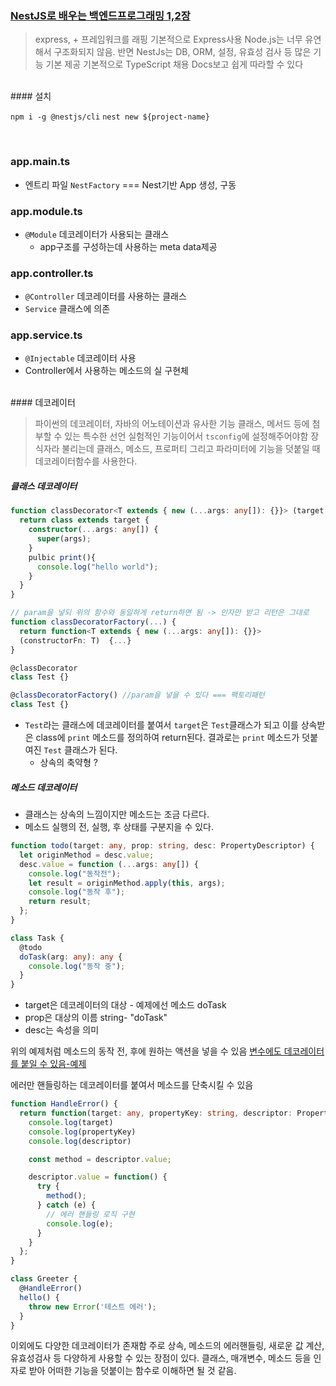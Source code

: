 ### [NestJS로 배우는 백엔드프로그래밍 1,2장](https://wikidocs.net/158481)

> express, + 프레임워크를 래핑
> 기본적으로 Express사용
> Node.js는 너무 유연해서 구조화되지 않음.
> 반면 NestJs는 DB, ORM, 설정, 유효성 검사 등 많은 기능 기본 제공
> 기본적으로 TypeScript 채용
> Docs보고 쉽게 따라할 수 있다

<br/>
#### 설치

`npm i -g @nestjs/cli`
`nest new ${project-name}`

<br/>

### app.main.ts
- 엔트리 파일
`NestFactory` === Nest기반 App 생성, 구동

### app.module.ts
- `@Module` 데코레이터가 사용되는 클래스
  -  app구조를 구성하는데 사용하는 meta data제공

### app.controller.ts
- `@Controller` 데코레이터를 사용하는 클래스
- `Service` 클래스에 의존

### app.service.ts
- `@Injectable` 데코레이터 사용
- Controller에서 사용하는 메소드의 실 구현체


<br/>
#### 데코레이터

> 파이썬의 데코레이터, 자바의 어노테이션과 유사한 기능
> 클래스, 메서드 등에 첨부할 수 있는 특수한 선언
> 실험적인 기능이어서 `tsconfig`에 설정해주어야함
> 장식자라 불리는데 클래스, 메소드, 프로퍼티 그리고 파라미터에 기능을 덧붙일 때 데코레이터함수를 사용한다.

##### 클래스 데코레이터

```ts
function classDecorator<T extends { new (...args: any[]): {}}> (target: T) {
  return class extends target {
    constructor(...args: any[]) {
      super(args);
    }
    pulbic print(){
      console.log("hello world");
    }
  }
}

// param을 넣되 위의 함수와 동일하게 return하면 됨 -> 인자만 받고 리턴은 그대로
function classDecoratorFactory(...) {
  return function<T extends { new (...args: any[]): {}}>
  (constructorFn: T)  {...}
}

@classDecorator
class Test {}

@classDecoratorFactory() //param을 넣을 수 있다 === 팩토리패턴
class Test {}
```

- `Test`라는 클래스에 데코레이터를 붙여서 `target`은 `Test`클래스가 되고 이를 상속받은 class에 `print` 메소드를 정의하여 return된다. 결과로는 `print` 메소드가 덧붙여진 `Test` 클래스가 된다.
  - 상속의 축약형 ?

##### 메소드 데코레이터

- 클래스는 상속의 느낌이지만 메소드는 조금 다르다.
- 메소드 실행의 전, 실행, 후 상태를 구분지을 수 있다.

```ts
function todo(target: any, prop: string, desc: PropertyDescriptor) {
  let originMethod = desc.value;
  desc.value = function (...args: any[]) {
    console.log("동작전");
    let result = originMethod.apply(this, args);
    console.log("동작 후");
    return result;
  };
}

class Task {
  @todo
  doTask(arg: any): any {
    console.log("동작 중");
  }
}
```

- target은 데코레이터의 대상 - 예제에선 메소드 doTask
- prop은 대상의 이름 string- "doTask"
- desc는 속성을 의미

위의 예제처럼 메소드의 동작 전, 후에 원하는 액션을 넣을 수 있음
[변수에도 데코레이터를 붙일 수 있음-예제](https://lts0606.tistory.com/505)

에러만 핸들링하는 데코레이터를 붙여서 메소드를 단축시킬 수 있음

```ts
function HandleError() {
  return function(target: any, propertyKey: string, descriptor: PropertyDescriptor) {
    console.log(target)
    console.log(propertyKey)
    console.log(descriptor)

    const method = descriptor.value;

    descriptor.value = function() {
      try {
        method();
      } catch (e) {
        // 에러 핸들링 로직 구현
        console.log(e);
      }
    }
  };
}

class Greeter {
  @HandleError()
  hello() {
    throw new Error('테스트 에러');
  }
}
```

이외에도 다양한 데코레이터가 존재함
주로 상속, 메소드의 에러핸들링, 새로운 값 계산, 유효성검사 등 다양하게 사용할 수 있는 장점이 있다.
클래스, 매개변수, 메소드 등을 인자로 받아 어떠한 기능을 덧붙이는 함수로 이해하면 될 것 같음.